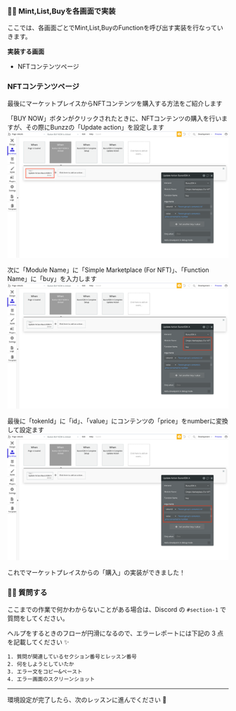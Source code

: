 ### 👩‍💻 **Mint,List,Buyを各画面で実装**

ここでは、各画面ごとでMint,List,BuyのFunctionを呼び出す実装を行なっていきます。

**実装する画面**

*   NFTコンテンツページ


### **NFTコンテンツページ**

最後にマーケットプレイスからNFTコンテンツを購入する方法をご紹介します

「BUY NOW」ボタンがクリックされたときに、NFTコンテンツの購入を行いますが、その際にBunzzの「Update action」を設定します
![](/public/images/99-NFT-MarketPlace/section-4/4_3_1.png)


次に「Module Name」に「Simple Marketplace (For NFT)」、「Function Name」に「buy」を入力します
![](/public/images/99-NFT-MarketPlace/section-4/4_3_2.png)


最後に「tokenId」に「id」、「value」にコンテンツの「price」をnumberに変換して設定ます
![](/public/images/99-NFT-MarketPlace/section-4/4_3_3.png)


これでマーケットプレイスからの「購入」の実装ができました！



### 🙋‍♂️ 質問する

ここまでの作業で何かわからないことがある場合は、Discord の `#section-1` で質問をしてください。

ヘルプをするときのフローが円滑になるので、エラーレポートには下記の 3 点を記載してください ✨

    1. 質問が関連しているセクション番号とレッスン番号
    2. 何をしようとしていたか
    3. エラー文をコピー&ペースト
    4. エラー画面のスクリーンショット
    

* * *

環境設定が完了したら、次のレッスンに進んでください 🎉
